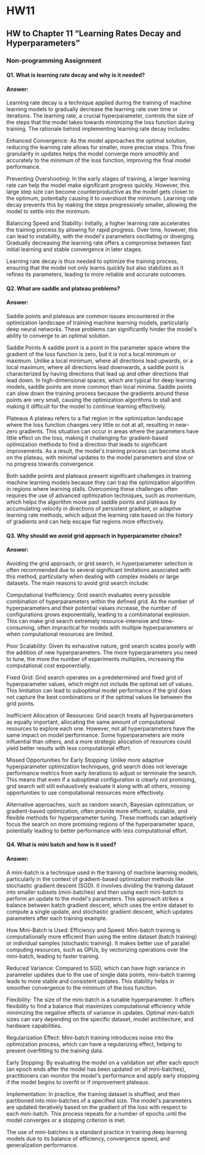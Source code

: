 # HW11

## HW to Chapter 11 “Learning Rates Decay and Hyperparameters”

### Non-programming Assignment

#### Q1. What is learning rate decay and why is it needed?   
#### Answer:   
Learning rate decay is a technique applied during the training of machine learning models to gradually decrease the learning rate over time or iterations. The learning rate, a crucial hyperparameter, controls the size of the steps that the model takes towards minimizing the loss function during training. The rationale behind implementing learning rate decay includes:

Enhanced Convergence: As the model approaches the optimal solution, reducing the learning rate allows for smaller, more precise steps. This finer granularity in updates helps the model converge more smoothly and accurately to the minimum of the loss function, improving the final model performance.

Preventing Overshooting: In the early stages of training, a larger learning rate can help the model make significant progress quickly. However, this large step size can become counterproductive as the model gets closer to the optimum, potentially causing it to overshoot the minimum. Learning rate decay prevents this by making the steps progressively smaller, allowing the model to settle into the minimum.

Balancing Speed and Stability: Initially, a higher learning rate accelerates the training process by allowing for rapid progress. Over time, however, this can lead to instability, with the model's parameters oscillating or diverging. Gradually decreasing the learning rate offers a compromise between fast initial learning and stable convergence in later stages.

Learning rate decay is thus needed to optimize the training process, ensuring that the model not only learns quickly but also stabilizes as it refines its parameters, leading to more reliable and accurate outcomes.

#### Q2. What are saddle and plateau problems?    
#### Answer:   

Saddle points and plateaus are common issues encountered in the optimization landscape of training machine learning models, particularly deep neural networks. These problems can significantly hinder the model's ability to converge to an optimal solution.

Saddle Points
A saddle point is a point in the parameter space where the gradient of the loss function is zero, but it is not a local minimum or maximum. Unlike a local minimum, where all directions lead upwards, or a local maximum, where all directions lead downwards, a saddle point is characterized by having directions that lead up and other directions that lead down. In high-dimensional spaces, which are typical for deep learning models, saddle points are more common than local minima. Saddle points can slow down the training process because the gradients around these points are very small, causing the optimization algorithms to stall and making it difficult for the model to continue learning effectively.

Plateaus
A plateau refers to a flat region in the optimization landscape where the loss function changes very little or not at all, resulting in near-zero gradients. This situation can occur in areas where the parameters have little effect on the loss, making it challenging for gradient-based optimization methods to find a direction that leads to significant improvements. As a result, the model's training process can become stuck on the plateau, with minimal updates to the model parameters and slow or no progress towards convergence.

Both saddle points and plateaus present significant challenges in training machine learning models because they can trap the optimization algorithm in regions where learning stalls. Overcoming these challenges often requires the use of advanced optimization techniques, such as momentum, which helps the algorithm move past saddle points and plateaus by accumulating velocity in directions of persistent gradient, or adaptive learning rate methods, which adjust the learning rate based on the history of gradients and can help escape flat regions more effectively.

#### Q3. Why should we avoid grid approach in hyperparameter choice?   
#### Answer:    
Avoiding the grid approach, or grid search, in hyperparameter selection is often recommended due to several significant limitations associated with this method, particularly when dealing with complex models or large datasets. The main reasons to avoid grid search include:

Computational Inefficiency: Grid search evaluates every possible combination of hyperparameters within the defined grid. As the number of hyperparameters and their potential values increase, the number of configurations grows exponentially, leading to a combinatorial explosion. This can make grid search extremely resource-intensive and time-consuming, often impractical for models with multiple hyperparameters or when computational resources are limited.

Poor Scalability: Given its exhaustive nature, grid search scales poorly with the addition of new hyperparameters. The more hyperparameters you need to tune, the more the number of experiments multiplies, increasing the computational cost exponentially.

Fixed Grid: Grid search operates on a predetermined and fixed grid of hyperparameter values, which might not include the optimal set of values. This limitation can lead to suboptimal model performance if the grid does not capture the best combinations or if the optimal values lie between the grid points.

Inefficient Allocation of Resources: Grid search treats all hyperparameters as equally important, allocating the same amount of computational resources to explore each one. However, not all hyperparameters have the same impact on model performance. Some hyperparameters are more influential than others, and a more strategic allocation of resources could yield better results with less computational effort.

Missed Opportunities for Early Stopping: Unlike more adaptive hyperparameter optimization techniques, grid search does not leverage performance metrics from early iterations to adjust or terminate the search. This means that even if a suboptimal configuration is clearly not promising, grid search will still exhaustively evaluate it along with all others, missing opportunities to use computational resources more effectively.

Alternative approaches, such as random search, Bayesian optimization, or gradient-based optimization, often provide more efficient, scalable, and flexible methods for hyperparameter tuning. These methods can adaptively focus the search on more promising regions of the hyperparameter space, potentially leading to better performance with less computational effort.

#### Q4. What is mini batch and how is it used?    
#### Answer:    
A mini-batch is a technique used in the training of machine learning models, particularly in the context of gradient-based optimization methods like stochastic gradient descent (SGD). It involves dividing the training dataset into smaller subsets (mini-batches) and then using each mini-batch to perform an update to the model's parameters. This approach strikes a balance between batch gradient descent, which uses the entire dataset to compute a single update, and stochastic gradient descent, which updates parameters after each training example.

How Mini-Batch is Used:
Efficiency and Speed: Mini-batch training is computationally more efficient than using the entire dataset (batch training) or individual samples (stochastic training). It makes better use of parallel computing resources, such as GPUs, by vectorizing operations over the mini-batch, leading to faster training.

Reduced Variance: Compared to SGD, which can have high variance in parameter updates due to the use of single data points, mini-batch training leads to more stable and consistent updates. This stability helps in smoother convergence to the minimum of the loss function.

Flexibility: The size of the mini-batch is a tunable hyperparameter. It offers flexibility to find a balance that maximizes computational efficiency while minimizing the negative effects of variance in updates. Optimal mini-batch sizes can vary depending on the specific dataset, model architecture, and hardware capabilities.

Regularization Effect: Mini-batch training introduces noise into the optimization process, which can have a regularizing effect, helping to prevent overfitting to the training data.

Early Stopping: By evaluating the model on a validation set after each epoch (an epoch ends after the model has been updated on all mini-batches), practitioners can monitor the model's performance and apply early stopping if the model begins to overfit or if improvement plateaus.

Implementation:
In practice, the training dataset is shuffled, and then partitioned into mini-batches of a specified size. The model's parameters are updated iteratively based on the gradient of the loss with respect to each mini-batch. This process repeats for a number of epochs until the model converges or a stopping criterion is met.

The use of mini-batches is a standard practice in training deep learning models due to its balance of efficiency, convergence speed, and generalization performance.